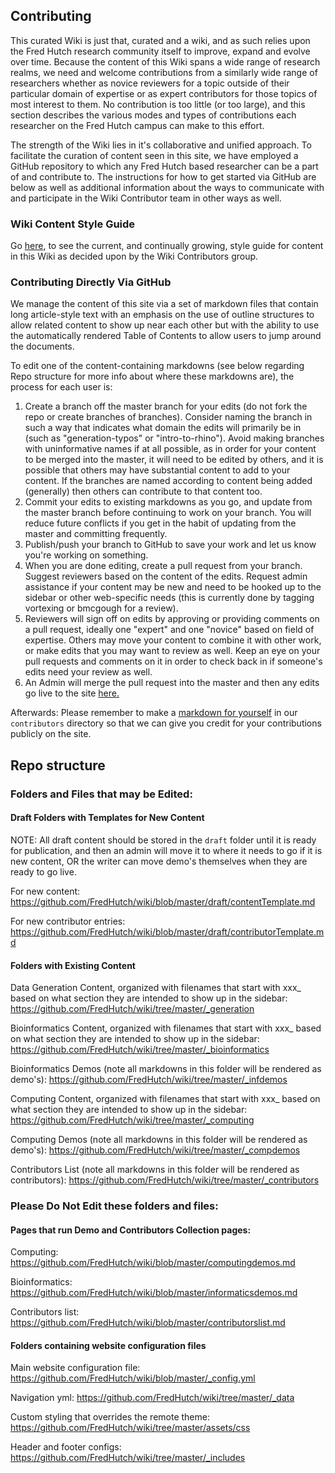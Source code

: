 ## Contributing
This curated Wiki is just that, curated and a wiki, and as such relies upon the Fred Hutch research community itself to improve, expand and evolve over time.  Because the content of this Wiki spans a wide range of research realms, we need and welcome contributions from a similarly wide range of researchers whether as novice reviewers for a topic outside of their particular domain of expertise or as expert contributors for those topics of most interest to them.  No contribution is too little (or too large), and this section describes the various modes and types of contributions each researcher on the Fred Hutch campus can make to this effort.  

The strength of the Wiki lies in it's collaborative and unified approach. To facilitate the curation of content seen in this site, we have employed a GitHub repository to which any Fred Hutch based researcher can be a part of and contribute to.  The instructions for how to get started via GitHub are below as well as additional information about the ways to communicate with and participate in the Wiki Contributor team in other ways as well.

### Wiki Content Style Guide
Go [here](https://github.com/FredHutch/wiki/blob/master/wikiStyleGuide.md), to see the current, and continually growing, style guide for content in this Wiki as decided upon by the Wiki Contributors group.  

### Contributing Directly Via GitHub

We manage the content of this site via a set of markdown files that contain long article-style text with an emphasis on the use of outline structures to allow related content to show up near each other but with the ability to use the automatically rendered Table of Contents to allow users to jump around the documents.  

To edit one of the content-containing markdowns (see below regarding Repo structure for more info about where these markdowns are), the process for each user is:

  1. Create a branch off the master branch for your edits (do not fork the repo or create branches of branches).  Consider naming the branch in such a way that indicates what domain the edits will primarily be in (such as "generation-typos" or "intro-to-rhino").  Avoid making branches with uninformative names if at all possible, as in order for your content to be merged into the master, it will need to be edited by others, and it is possible that others may have substantial content to add to your content.  If the branches are named according to content being added (generally) then others can contribute to that content too.  
  2. Commit your edits to existing markdowns as you go, and update from the master branch before continuing to work on your branch.  You will reduce future conflicts if you get in the habit of updating from the master and committing frequently.  
  3. Publish/push your branch to GitHub to save your work and let us know you're working on something.
  4. When you are done editing, create a pull request from your branch.  Suggest reviewers based on the content of the edits.  Request admin assistance if your content may be new and need to be hooked up to the sidebar or other web-specific needs (this is currently done by tagging vortexing or bmcgough for a review).  
  5. Reviewers will sign off on edits by approving or providing comments on a pull request, ideally one "expert" and one "novice" based on field of expertise.  Others may move your content to combine it with other work, or make edits that you may want to review as well.  Keep an eye on your pull requests and comments on it in order to check back in if someone's edits need your review as well.  
  6. An Admin will merge the pull request into the master and then any edits go live to the site [here.](http://sciwiki.fredhutch.org/)


Afterwards:  Please remember to make a [markdown for yourself](https://github.com/FredHutch/wiki/blob/master/draft/contributorTemplate.md) in our `contributors` directory so that we can give you credit for your contributions publicly on the site.

## Repo structure

### Folders and Files that may be Edited:
####  Draft Folders with Templates for New Content
NOTE:  All draft content should be stored in the `draft` folder until it is ready for publication, and then an admin will move it to where it needs to go if it is new content, OR the writer can move demo's themselves when they are ready to go live.  

For new content: https://github.com/FredHutch/wiki/blob/master/draft/contentTemplate.md

For new contributor entries: https://github.com/FredHutch/wiki/blob/master/draft/contributorTemplate.md

####  Folders with Existing Content
Data Generation Content, organized with filenames that start with xxx_ based on what section they are intended to show up in the sidebar: https://github.com/FredHutch/wiki/tree/master/_generation

Bioinformatics Content, organized with filenames that start with xxx_ based on what section they are intended to show up in the sidebar: https://github.com/FredHutch/wiki/tree/master/_bioinformatics

Bioinformatics Demos (note all markdowns in this folder will be rendered as demo's): https://github.com/FredHutch/wiki/tree/master/_infdemos

Computing Content, organized with filenames that start with xxx_ based on what section they are intended to show up in the sidebar: https://github.com/FredHutch/wiki/tree/master/_computing

Computing Demos (note all markdowns in this folder will be rendered as demo's): https://github.com/FredHutch/wiki/tree/master/_compdemos

Contributors List (note all markdowns in this folder will be rendered as contributors): https://github.com/FredHutch/wiki/tree/master/_contributors



### Please Do Not Edit these folders and files:
####  Pages that run Demo and Contributors Collection pages:
Computing:  https://github.com/FredHutch/wiki/blob/master/computingdemos.md

Bioinformatics:  https://github.com/FredHutch/wiki/blob/master/informaticsdemos.md

Contributors list: https://github.com/FredHutch/wiki/blob/master/contributorslist.md

#### Folders containing website configuration files
Main website configuration file: https://github.com/FredHutch/wiki/blob/master/_config.yml

Navigation yml:
https://github.com/FredHutch/wiki/tree/master/_data

Custom styling that overrides the remote theme:
https://github.com/FredHutch/wiki/tree/master/assets/css

Header and footer configs:
https://github.com/FredHutch/wiki/tree/master/_includes
